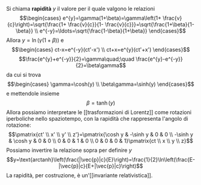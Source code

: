 Si chiama **rapidità** $y$ il valore per il quale valgono le relazioni
$$\begin{cases}
e^{y}=\gamma(1+\beta)=\gamma\left(1+ \frac{v}{c}\right)=\sqrt{\frac{1+ \frac{v}{c}}{1- \frac{v}{c}}}=\sqrt{\frac{1+\beta}{1-\beta}} \\
e^{-y}=\ldots=\sqrt{\frac{1-\beta}{1+\beta}}
\end{cases}$$
Allora $y=\ln(\gamma(1+\beta))$ e
$$\begin{cases}
ct-x=e^{-y}(ct'-x') \\
ct+x=e^{y}(ct'+x')
\end{cases}$$
$$\frac{e^{y}+e^{-y}}{2}=\gamma\quad;\quad \frac{e^{y}-e^{-y}}{2}=\beta\gamma$$
da cui si trova
$$\begin{cases}
\gamma=\cosh(y) \\
\beta\gamma=\sinh(y)
\end{cases}$$
e mettendole insieme
$$\beta=\tanh(y)$$
Allora possiamo interpretare le [[trasformazioni di Lorentz]] come rotazioni iperboliche nello spaziotempo, con la rapidità che rappresenta l'angolo di rotazione:
$$\pmatrix{ct' \\ x' \\ y' \\ z'}=\pmatrix{\cosh y & -\sinh y & 0 & 0 \\ -\sinh y & \cosh y & 0 & 0 \\ 0 & 0 & 1 & 0 \\ 0 & 0 & 0 & 1}\pmatrix{ct \\ x \\ y \\ z}$$
Possiamo invertire la relazione sopra per definire $y$
$$y=\text{arctanh}\left(\frac{|\vec{p}|c}{E}\right)=\frac{1}{2}\ln\left(\frac{E-|\vec{p}|c}{E+|\vec{p}|c}\right)$$
La rapidità, per costruzione, è un'[[invariante relativistica]].
